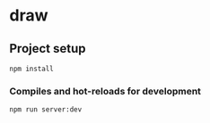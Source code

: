 # draw

## Project setup
```
npm install
```

### Compiles and hot-reloads for development
```
npm run server:dev
```

